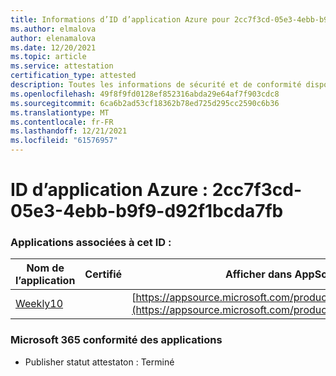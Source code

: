 ```yaml
---
title: Informations d’ID d’application Azure pour 2cc7f3cd-05e3-4ebb-b9f9-d92f1bcda7fb
ms.author: elmalova
author: elenamalova
ms.date: 12/20/2021
ms.topic: article
ms.service: attestation
certification_type: attested
description: Toutes les informations de sécurité et de conformité disponibles pour 2cc7f3cd-05e3-4ebb-b9f9-d92f1bcda7fb.
ms.openlocfilehash: 49f8f9fd0128ef852316abda29e64af7f903cdc8
ms.sourcegitcommit: 6ca6b2ad53cf18362b78ed725d295cc2590c6b36
ms.translationtype: MT
ms.contentlocale: fr-FR
ms.lasthandoff: 12/21/2021
ms.locfileid: "61576957"
---
```

# <a name="azure-app-id-2cc7f3cd-05e3-4ebb-b9f9-d92f1bcda7fb"></a>ID d’application Azure : 2cc7f3cd-05e3-4ebb-b9f9-d92f1bcda7fb


### <a name="apps-associated-with-this-id"></a>Applications associées à cet ID :
| **Nom de l’application** | **Certifié** | **Afficher dans AppSource** |
|--------------|---------------|-----------------------|
| [Weekly10](https://docs.microsoft.com/microsoft-365-app-certification/forward/WA200001441) |  | [https://appsource.microsoft.com/product/office/WA200001441](https://appsource.microsoft.com/product/office/WA200001441) |

### <a name="microsoft-365-app-compliance-status"></a>Microsoft 365 conformité des applications
- Publisher statut attestaton : Terminé
